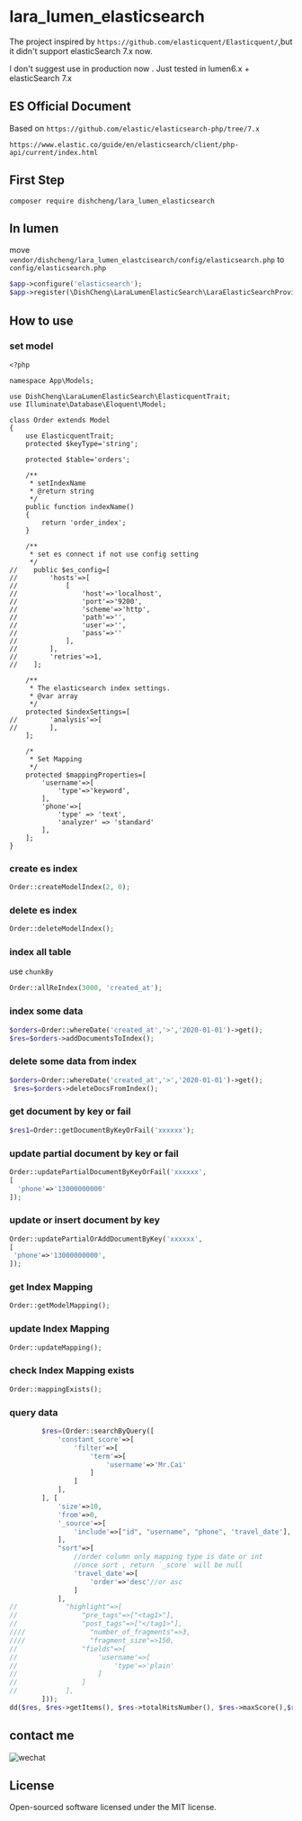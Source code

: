 lara_lumen_elasticsearch
=====
The project inspired by `https://github.com/elasticquent/Elasticquent/`,but it didn't support elasticSearch 7.x now.

I don't suggest use in production now . Just tested in lumen6.x + elasticSearch 7.x

## ES Official Document
Based on `https://github.com/elastic/elasticsearch-php/tree/7.x`

`https://www.elastic.co/guide/en/elasticsearch/client/php-api/current/index.html`

## First Step
```
composer require dishcheng/lara_lumen_elasticsearch
```

## In lumen
move `vendor/dishcheng/lara_lumen_elastcisearch/config/elasticsearch.php` to `config/elasticsearch.php`


```php
$app->configure('elasticsearch');
$app->register(\DishCheng\LaraLumenElasticSearch\LaraElasticSearchProvider::class);
```

## How to use
### set model
```
<?php

namespace App\Models;

use DishCheng\LaraLumenElasticSearch\ElasticquentTrait;
use Illuminate\Database\Eloquent\Model;

class Order extends Model
{
    use ElasticquentTrait;
    protected $keyType='string';

    protected $table='orders';
    
    /**
     * setIndexName
     * @return string
     */
    public function indexName()
    {
        return 'order_index';
    }

    /**
     * set es connect if not use config setting
     */
//    public $es_config=[
//        'hosts'=>[
//            [
//                'host'=>'localhost',
//                'port'=>'9200',
//                'scheme'=>'http',
//                'path'=>'',
//                'user'=>'',
//                'pass'=>''
//            ],
//        ],
//        'retries'=>1,
//    ];

    /**
     * The elasticsearch index settings.
     * @var array
     */
    protected $indexSettings=[
//        'analysis'=>[
//        ],
    ];

    /*
     * Set Mapping
     */
    protected $mappingProperties=[
        'username'=>[
            'type'=>'keyword',
        ],
        'phone'=>[
            'type' => 'text',
            'analyzer' => 'standard'
        ],
    ];
}

```

### create es index
```php
Order::createModelIndex(2, 0);
```

### delete es index
```php
Order::deleteModelIndex();
```

### index all  table
use `chunkBy`
```php
Order::allReIndex(3000, 'created_at');
```

### index some data
```php
$orders=Order::whereDate('created_at','>','2020-01-01')->get();
$res=$orders->addDocumentsToIndex();
```

### delete some data from index
```php
$orders=Order::whereDate('created_at','>','2020-01-01')->get();
 $res=$orders->deleteDocsFromIndex();
```

### get document by key or fail
```php
$res1=Order::getDocumentByKeyOrFail('xxxxxx');
```

### update partial document by key or fail
```php
Order::updatePartialDocumentByKeyOrFail('xxxxxx',
[
  'phone'=>'13000000000'
]);
```

### update or insert document by key
```php
Order::updatePartialOrAddDocumentByKey('xxxxxx',
[
 'phone'=>'13000000000',
]);
```

### get Index Mapping
```php
Order::getModelMapping();
```

### update Index Mapping
```php
Order::updateMapping();
```

### check Index Mapping exists
```php
Order::mappingExists();
```

### query data
```php
        $res=(Order::searchByQuery([
            'constant_score'=>[
                'filter'=>[
                    'term'=>[
                        'username'=>'Mr.Cai'
                    ]
                ]
            ],
        ], [
            'size'=>10,
            'from'=>0,
            '_source'=>[
                'include'=>["id", "username", "phone", 'travel_date'],
            ],
            "sort"=>[
                //order column only mapping type is date or int
                //once sort , return `_score` will be null
                'travel_date'=>[
                    'order'=>'desc'//or asc
                ]
            ],
//            "highlight"=>[
//                "pre_tags"=>["<tag1>"],
//                "post_tags"=>["</tag1>"],
////                "number_of_fragments"=>3,
////                "fragment_size"=>150,
//                "fields"=>[
//                    'username'=>[
//                        'type'=>'plain'
//                    ]
//                ]
//            ],
        ]));
dd($res, $res->getItems(), $res->totalHitsNumber(), $res->maxScore(),$res->getAggregations(),$res->getHits());
```


## contact me
![wechat](https://cos.cc430.cn/image/WechatIMG5.jpeg])

## License
Open-sourced software licensed under the MIT license.